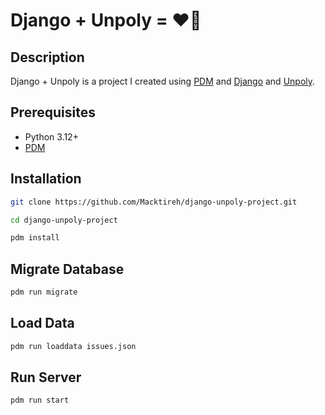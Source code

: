 # Django + Unpoly = ❤️🚀

## Description

Django + Unpoly is a project I created using [PDM](https://pdm-project.org/) and [Django](https://www.djangoproject.com/) and [Unpoly](https://unpoly.com/).

## Prerequisites

- Python 3.12+
- [PDM](https://pdm-project.org/)

## Installation

```bash
git clone https://github.com/Macktireh/django-unpoly-project.git
```

```bash
cd django-unpoly-project
```

```bash
pdm install
```

## Migrate Database

```bash
pdm run migrate
```

## Load Data

```bash
pdm run loaddata issues.json
```

## Run Server

```bash
pdm run start
```
